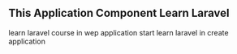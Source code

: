## This Application Component Learn Laravel 

learn laravel course in wep application 
start learn laravel in create application
